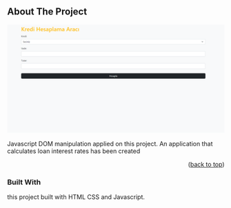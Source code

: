 <!-- PROJECT LOGO -->
<br />

<!-- TABLE OF CONTENTS -->

<!-- ABOUT THE PROJECT -->

## About The Project

<img src="./krediHesapla.PNG" alt="">

Javascript DOM manipulation applied on this project. An application that calculates loan interest rates has been created

<p align="right">(<a href="#top">back to top</a>)</p>

### Built With

this project built with HTML CSS and Javascript.
